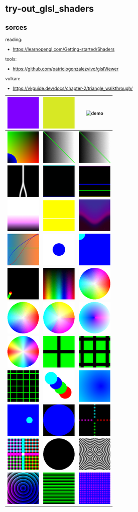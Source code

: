 # try-out_glsl_shaders


## sorces

reading:

 - https://learnopengl.com/Getting-started/Shaders

tools:

 - https://github.com/patriciogonzalezvivo/glslViewer

vulkan:

 - https://vkguide.dev/docs/chapter-2/triangle_walkthrough/

|<img width="100" alt="demo" src="./examples/01.png">|<img width="100" alt="demo" src="./examples/02.gif">|<img width="100" alt="demo" src="./examples/03.gif">|
|:---:|:---:|:---:|
|<img width="100" alt="demo" src="./examples/04.png">|<img width="100" alt="demo" src="./examples/05.gif">|<img width="100" alt="demo" src="./examples/06.gif">|
|<img width="100" alt="demo" src="./examples/07.gif">|<img width="100" alt="demo" src="./examples/08.gif">|<img width="100" alt="demo" src="./examples/09.gif">|
|<img width="100" alt="demo" src="./examples/10.gif">|<img width="100" alt="demo" src="./examples/11.gif">|<img width="100" alt="demo" src="./examples/12.gif">|
|<img width="100" alt="demo" src="./examples/13.gif">|<img width="100" alt="demo" src="./examples/14.png">|<img width="100" alt="demo" src="./examples/15.gif">|
|<img width="100" alt="demo" src="./examples/16.gif">|<img width="100" alt="demo" src="./examples/17.gif">|<img width="100" alt="demo" src="./examples/18.gif">|
|<img width="100" alt="demo" src="./examples/19.gif">|<img width="100" alt="demo" src="./examples/20.gif">|<img width="100" alt="demo" src="./examples/21.png">|
|<img width="100" alt="demo" src="./examples/22.png">|<img width="100" alt="demo" src="./examples/23.png">|<img width="100" alt="demo" src="./examples/24.png">|
|<img width="100" alt="demo" src="./examples/25.png">|<img width="100" alt="demo" src="./examples/26.gif">|<img width="100" alt="demo" src="./examples/27.gif">|
|<img width="100" alt="demo" src="./examples/28.gif">|<img width="100" alt="demo" src="./examples/29.gif">|<img width="100" alt="demo" src="./examples/30.gif">|
|<img width="100" alt="demo" src="./examples/31.gif">|<img width="100" alt="demo" src="./examples/32.png">|<img width="100" alt="demo" src="./examples/33.gif">|
|<img width="100" alt="demo" src="./examples/34.gif">|<img width="100" alt="demo" src="./examples/35.gif">|<img width="100" alt="demo" src="./examples/36.gif">|
